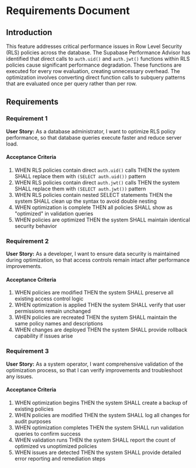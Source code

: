 # Requirements Document

## Introduction

This feature addresses critical performance issues in Row Level Security (RLS) policies across the database. The Supabase Performance Advisor has identified that direct calls to `auth.uid()` and `auth.jwt()` functions within RLS policies cause significant performance degradation. These functions are executed for every row evaluation, creating unnecessary overhead. The optimization involves converting direct function calls to subquery patterns that are evaluated once per query rather than per row.

## Requirements

### Requirement 1

**User Story:** As a database administrator, I want to optimize RLS policy performance, so that database queries execute faster and reduce server load.

#### Acceptance Criteria

1. WHEN RLS policies contain direct `auth.uid()` calls THEN the system SHALL replace them with `(SELECT auth.uid())` pattern
2. WHEN RLS policies contain direct `auth.jwt()` calls THEN the system SHALL replace them with `(SELECT auth.jwt())` pattern  
3. WHEN RLS policies contain nested SELECT statements THEN the system SHALL clean up the syntax to avoid double nesting
4. WHEN optimization is complete THEN all policies SHALL show as "optimized" in validation queries
5. WHEN policies are optimized THEN the system SHALL maintain identical security behavior

### Requirement 2

**User Story:** As a developer, I want to ensure data security is maintained during optimization, so that access controls remain intact after performance improvements.

#### Acceptance Criteria

1. WHEN policies are modified THEN the system SHALL preserve all existing access control logic
2. WHEN optimization is applied THEN the system SHALL verify that user permissions remain unchanged
3. WHEN policies are recreated THEN the system SHALL maintain the same policy names and descriptions
4. WHEN changes are deployed THEN the system SHALL provide rollback capability if issues arise

### Requirement 3

**User Story:** As a system operator, I want comprehensive validation of the optimization process, so that I can verify improvements and troubleshoot any issues.

#### Acceptance Criteria

1. WHEN optimization begins THEN the system SHALL create a backup of existing policies
2. WHEN policies are modified THEN the system SHALL log all changes for audit purposes
3. WHEN optimization completes THEN the system SHALL run validation queries to confirm success
4. WHEN validation runs THEN the system SHALL report the count of optimized vs unoptimized policies
5. WHEN issues are detected THEN the system SHALL provide detailed error reporting and remediation steps